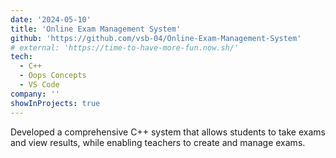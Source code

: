 ```yaml
---
date: '2024-05-10'
title: 'Online Exam Management System'
github: 'https://github.com/vsb-04/Online-Exam-Management-System'
# external: 'https://time-to-have-more-fun.now.sh/'
tech:
  - C++
  - Oops Concepts
  - VS Code
company: ''
showInProjects: true
---
```


 Developed a comprehensive C++ system that allows students to take exams and view results, while enabling teachers to create and
 manage exams.
